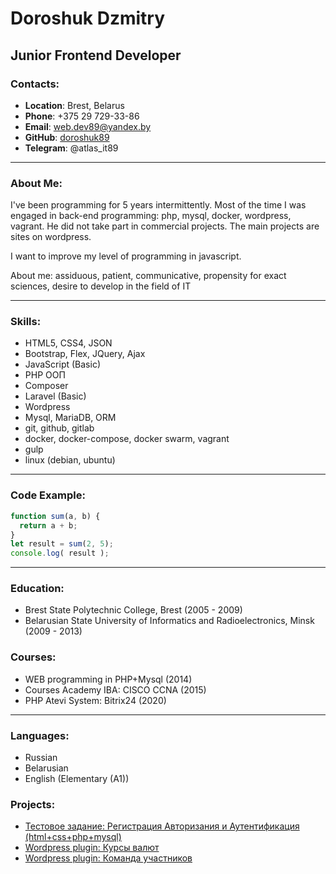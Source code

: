 # Doroshuk Dzmitry
## Junior Frontend Developer
### Contacts:
* **Location**: Brest, Belarus
* **Phone**: +375 29 729-33-86
* **Email**: web.dev89@yandex.by
* **GitHub**: [doroshuk89](https://github.com/doroshuk89)
* **Telegram**: @atlas_it89
***
### About Me:

I've been programming for 5 years intermittently. Most of the time I was engaged in back-end programming: php, mysql, docker, wordpress, vagrant. He did not take part in commercial projects. The main projects are sites on wordpress.

I want to improve my level of programming in javascript.

About me: assiduous, patient, communicative, propensity for exact sciences, desire to develop in the field of IT

***
### Skills:
* HTML5, CSS4,  JSON
* Bootstrap, Flex, JQuery, Ajax
* JavaScript (Basic)
* PHP ООП
* Composer
* Laravel (Basic)
* Wordpress
* Mysql, MariaDB, ORM
* git, github, gitlab
* docker, docker-compose, docker swarm,  vagrant
* gulp
* linux (debian, ubuntu)
***
### Code Example:
```javascript
function sum(a, b) {
  return a + b;
}
let result = sum(2, 5);
console.log( result );
```
***
### Education:
* Brest State Polytechnic College, Brest (2005 - 2009)
* Belarusian State University of Informatics and Radioelectronics, Minsk (2009 - 2013)
### Courses:
* WEB programming in PHP+Mysql (2014)
* Courses Academy IBA: CISCO CCNA (2015)
* PHP Atevi System: Bitrix24 (2020)
***
### Languages:
* Russian
* Belarusian
* English (Elementary (A1)) 

### Projects:
* [Тестовое задание: Регистрация Авторизания и Аутентификация (html+css+php+mysql)](https://github.com/doroshuk89/test)
* [Wordpress plugin: Курсы валют](https://github.com/doroshuk89/wp-plugins-kurs-valut-belarusbank)
* [Wordpress plugin: Команда участников](https://github.com/doroshuk89/wp-plugins-person-team)